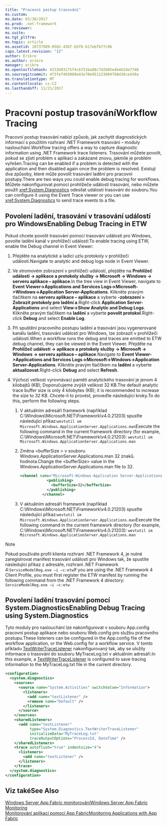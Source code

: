 ```yaml
---
title: "Pracovní postup trasování"
ms.custom: 
ms.date: 03/30/2017
ms.prod: .net-framework
ms.reviewer: 
ms.suite: 
ms.tgt_pltfrm: 
ms.topic: article
ms.assetid: 18737989-0502-4367-b5f6-617ebfb77c96
caps.latest.revision: "12"
author: Erikre
ms.author: erikre
manager: erikre
ms.openlocfilehash: 4332b93175f4cb751ba88c7d2b05e4b462de7748
ms.sourcegitcommit: 4f3fef493080a43e70e951223894768d36ce430a
ms.translationtype: MT
ms.contentlocale: cs-CZ
ms.lasthandoff: 11/21/2017
---
```

# <a name="workflow-tracing"></a><span data-ttu-id="9e817-102">Pracovní postup trasování</span><span class="sxs-lookup"><span data-stu-id="9e817-102">Workflow Tracing</span></span>
<span data-ttu-id="9e817-103">Pracovní postup trasování nabízí způsob, jak zachytit diagnostických informací s použitím rozhraní .NET Framework trasování – moduly naslouchání.</span><span class="sxs-lookup"><span data-stu-id="9e817-103">Workflow tracing offers a way to capture diagnostic information using .NET Framework trace listeners.</span></span> <span data-ttu-id="9e817-104">Trasování můžete povolit, pokud se zjistí problém s aplikací a zakázané znovu, jakmile je problém vyřešen.</span><span class="sxs-lookup"><span data-stu-id="9e817-104">Tracing can be enabled if a problem is detected with the application and then disabled again once the problem is resolved.</span></span> <span data-ttu-id="9e817-105">Existují dva způsoby, které může povolit trasování ladění pro pracovní postupy.</span><span class="sxs-lookup"><span data-stu-id="9e817-105">There are two ways you could enable debug tracing for workflows.</span></span> <span data-ttu-id="9e817-106">Můžete nakonfigurovat pomocí prohlížeče událostí trasování, nebo můžete použít <xref:System.Diagnostics> odesílat události trasování do souboru.</span><span class="sxs-lookup"><span data-stu-id="9e817-106">You can configure it using the Event Trace viewer or you can use <xref:System.Diagnostics> to send trace events to a file.</span></span>  
  
## <a name="enabling-debug-tracing-in-etw"></a><span data-ttu-id="9e817-107">Povolení ladění, trasování v trasování událostí pro Windows</span><span class="sxs-lookup"><span data-stu-id="9e817-107">Enabling Debug Tracing in ETW</span></span>  
 <span data-ttu-id="9e817-108">Pokud chcete povolit trasování pomocí trasování událostí pro Windows, povolte ladění kanál v prohlížeči událostí:</span><span class="sxs-lookup"><span data-stu-id="9e817-108">To enable tracing using ETW, enable the Debug channel in Event Viewer:</span></span>  
  
1.  <span data-ttu-id="9e817-109">Přejděte na analytické a ladicí uzlu protokoly v prohlížeči událostí.</span><span class="sxs-lookup"><span data-stu-id="9e817-109">Navigate to analytic and debug logs node in Event Viewer.</span></span>  
  
2.  <span data-ttu-id="9e817-110">Ve stromovém zobrazení v prohlížeči událostí, přejděte na **Prohlížeč událostí -> aplikace a protokoly služby -> Microsoft -> Windows -> serveru aplikace – aplikace**.</span><span class="sxs-lookup"><span data-stu-id="9e817-110">In the tree view in Event Viewer, navigate to **Event Viewer->Applications and Services Logs->Microsoft->Windows->Application Server-Applications**.</span></span> <span data-ttu-id="9e817-111">Klikněte pravým tlačítkem na **serveru aplikace – aplikace** a vyberte **-zobrazení > Zobrazit protokoly pro ladění a**.</span><span class="sxs-lookup"><span data-stu-id="9e817-111">Right-click **Application Server-Applications** and select **View->Show Analytic and Debug Logs**.</span></span> <span data-ttu-id="9e817-112">Klikněte pravým tlačítkem na **ladění** a vyberte **povolit protokol**.</span><span class="sxs-lookup"><span data-stu-id="9e817-112">Right-click **Debug** and select **Enable Log**.</span></span>  
  
3.  <span data-ttu-id="9e817-113">Při spuštění pracovního postupu ladění a trasování jsou vygenerované kanálu ladění, trasování událostí pro Windows, lze zobrazit v prohlížeči událostí.</span><span class="sxs-lookup"><span data-stu-id="9e817-113">When a workflow runs the debug and traces are emitted to ETW debug channel, they can be viewed in the Event Viewer.</span></span> <span data-ttu-id="9e817-114">Přejděte na **Prohlížeč událostí -> aplikace a protokoly služby -> Microsoft -> Windows -> serveru aplikace – aplikace**.</span><span class="sxs-lookup"><span data-stu-id="9e817-114">Navigate to **Event Viewer->Applications and Services Logs->Microsoft->Windows->Application Server-Applications**.</span></span> <span data-ttu-id="9e817-115">Klikněte pravým tlačítkem na **ladění** a vyberte **aktualizovat**.</span><span class="sxs-lookup"><span data-stu-id="9e817-115">Right-click **Debug** and select **Refresh**.</span></span>  
  
4.  <span data-ttu-id="9e817-116">Výchozí velikost vyrovnávací paměti analytického trasování je jenom 4 kilobajtů (KB); Doporučujeme zvýšit velikost 32 KB.</span><span class="sxs-lookup"><span data-stu-id="9e817-116">The default analytic trace buffer size is only 4 kilobytes (KB); it is recommended to increase the size to 32 KB.</span></span> <span data-ttu-id="9e817-117">Chcete-li to provést, proveďte následující kroky.</span><span class="sxs-lookup"><span data-stu-id="9e817-117">To do this, perform the following steps.</span></span>  
  
    1.  <span data-ttu-id="9e817-118">V aktuálním adresáři framework (například C:\Windows\Microsoft.NET\Framework\v4.0.21203) spusťte následující příkaz:`wevtutil um Microsoft.Windows.ApplicationServer.Applications.man`</span><span class="sxs-lookup"><span data-stu-id="9e817-118">Execute the following command in the current framework directory (for example, C:\Windows\Microsoft.NET\Framework\v4.0.21203): `wevtutil um Microsoft.Windows.ApplicationServer.Applications.man`</span></span>  
  
    2.  <span data-ttu-id="9e817-119">Změna \<bufferSize > v souboru Windows.ApplicationServer.Applications.man 32 znaků. hodnota.</span><span class="sxs-lookup"><span data-stu-id="9e817-119">Change the \<bufferSize> value in the Windows.ApplicationServer.Applications.man file to 32.</span></span>  
  
        ```xml  
        <channel name="Microsoft-Windows-Application Server-Applications/Analytic" chid="ANALYTIC_CHANNEL" symbol="ANALYTIC_CHANNEL" type="Analytic" enabled="false" isolation="Application" message="$(string.MICROSOFT_WINDOWS_APPLICATIONSERVER_APPLICATIONS.channel.ANALYTIC_CHANNEL.message)" >  
                    <publishing>  
                      <bufferSize>32</bufferSize>  
                    </publishing>  
                  </channel>  
        ```  
  
    3.  <span data-ttu-id="9e817-120">V aktuálním adresáři framework (například C:\Windows\Microsoft.NET\Framework\v4.0.21203) spusťte následující příkaz:`wevtutil im Microsoft.Windows.ApplicationServer.Applications.man`</span><span class="sxs-lookup"><span data-stu-id="9e817-120">Execute the following command in the current framework directory (for example, C:\Windows\Microsoft.NET\Framework\v4.0.21203): `wevtutil im Microsoft.Windows.ApplicationServer.Applications.man`</span></span>  
  
> [!NOTE]
>  <span data-ttu-id="9e817-121">Pokud používáte profil klienta rozhraní .NET Framework 4, je nutné zaregistrovat manifest trasování událostí pro Windows tak, že spustíte následující příkaz z adresáře, rozhraní .NET Framework 4:`ServiceModelReg.exe –i –c:etw`</span><span class="sxs-lookup"><span data-stu-id="9e817-121">If you are using the .NET Framework 4 Client Profile, you must first register the ETW manifest by running the following command from the .NET Framework 4 directory: `ServiceModelReg.exe –i –c:etw`</span></span>  
  
## <a name="enabling-debug-tracing-using-systemdiagnostics"></a><span data-ttu-id="9e817-122">Povolení ladění trasování pomocí System.Diagnostics</span><span class="sxs-lookup"><span data-stu-id="9e817-122">Enabling Debug Tracing using System.Diagnostics</span></span>  
 <span data-ttu-id="9e817-123">Tyto moduly pro naslouchání lze nakonfigurovat v souboru App.config pracovní postup aplikace nebo souboru Web.config pro službu pracovního postupu.</span><span class="sxs-lookup"><span data-stu-id="9e817-123">These listeners can be configured in the App.config file of the workflow application, or the Web.config for a workflow service.</span></span> <span data-ttu-id="9e817-124">V tomto příkladu [TextWriterTraceListener](http://go.microsoft.com/fwlink/?LinkId=165424) nakonfigurovaný tak, aby se uložily informace o trasování do souboru MyTraceLog.txt v aktuálním adresáři.</span><span class="sxs-lookup"><span data-stu-id="9e817-124">In this example, a [TextWriterTraceListener](http://go.microsoft.com/fwlink/?LinkId=165424) is configured to save tracing information to the MyTraceLog.txt file in the current directory.</span></span>  
  
```xml  
<configuration>  
  <system.diagnostics>  
    <sources>  
      <source name="System.Activities" switchValue="Information">  
        <listeners>  
          <add name="textListener" />  
          <remove name="Default" />  
        </listeners>  
      </source>  
    </sources>  
    <sharedListeners>  
      <add name="textListener"  
           type="System.Diagnostics.TextWriterTraceListener"  
           initializeData="MyTraceLog.txt"  
           traceOutputOptions="ProcessId, DateTime" />  
    </sharedListeners>  
    <trace autoflush="true" indentsize="4">  
      <listeners>  
        <add name="textListener" />  
      </listeners>  
    </trace>  
  </system.diagnostics>  
</configuration>  
```  
  
## <a name="see-also"></a><span data-ttu-id="9e817-125">Viz také</span><span class="sxs-lookup"><span data-stu-id="9e817-125">See Also</span></span>  
 [<span data-ttu-id="9e817-126">Windows Server App Fabric monitorování</span><span class="sxs-lookup"><span data-stu-id="9e817-126">Windows Server App Fabric Monitoring</span></span>](http://go.microsoft.com/fwlink/?LinkId=201273)  
 [<span data-ttu-id="9e817-127">Monitorování aplikací pomocí App Fabric</span><span class="sxs-lookup"><span data-stu-id="9e817-127">Monitoring Applications with App Fabric</span></span>](http://go.microsoft.com/fwlink/?LinkId=201275)
